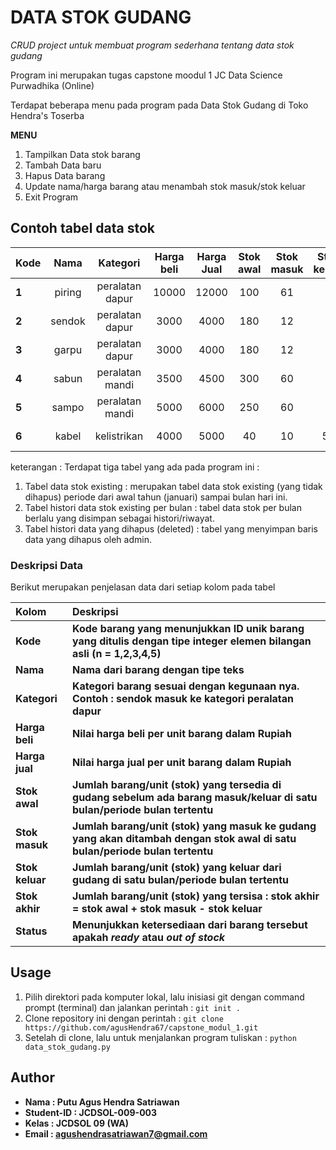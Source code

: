 # DATA STOK GUDANG
*CRUD project untuk membuat program sederhana tentang data stok gudang*

Program ini merupakan tugas capstone moodul 1 JC Data Science Purwadhika (Online)

Terdapat beberapa menu pada program pada Data Stok Gudang di Toko Hendra's Toserba

**MENU**

1. Tampilkan Data stok barang
2. Tambah Data baru
3. Hapus Data barang
4. Update nama/harga barang atau menambah stok masuk/stok keluar
5. Exit Program

## Contoh tabel data stok

| Kode |Nama|Kategori|Harga beli|Harga Jual|Stok awal|Stok masuk|Stok keluar|Stok akhir|Status|
|------|:--:|:------:|:--------:|:--------:|:-------:|:--------:|:---------:|:--------:|-----:|
| **1** | piring | peralatan dapur |   10000    |   12000    |    100    |     61     |      9      |    162     |     ready    |
| **2** | sendok | peralatan dapur |    3000    |    4000    |    180    |     12     |      0      |    192     |     ready    |
| **3** | garpu  | peralatan dapur |    3000    |    4000    |    180    |     12     |      0      |    192     |     ready    |
| **4** | sabun  | peralatan mandi |    3500    |    4500    |    300    |     60     |      0      |    360     |     ready    |
| **5** | sampo  | peralatan mandi |    5000    |    6000    |    250    |     60     |      0      |    310     |     ready    |
| **6** | kabel  |   kelistrikan   |    4000    |    5000    |    40     |     10     |     50      |     0      | out of stock |

keterangan : Terdapat tiga tabel yang ada pada program ini :

1. Tabel data stok existing                   : merupakan tabel data stok existing (yang tidak dihapus) periode dari awal tahun (januari) sampai bulan hari ini.
2. Tabel histori data stok existing per bulan : tabel data stok per bulan berlalu yang disimpan sebagai histori/riwayat.
3. Tabel histori data yang dihapus (deleted)  : tabel yang menyimpan baris data yang dihapus oleh admin.


### Deskripsi Data
Berikut merupakan penjelasan data dari setiap kolom pada tabel

|       Kolom       |                                                 Deskripsi                                                                                                             |
|:------------------|:----------------------------------------------------------------------------------------------------------------------------------------------------------------------|                                              
|      **Kode**     | **Kode barang yang menunjukkan ID unik barang yang ditulis dengan tipe integer elemen bilangan asli (n =  1,2,3,4,5)**                                                |
|      **Nama**     | **Nama dari barang dengan tipe teks**                                                                                                                                 |
|    **Kategori**   | **Kategori barang sesuai dengan kegunaan nya. Contoh : sendok masuk ke kategori peralatan dapur**                                                                     |
|   **Harga beli**  | **Nilai harga beli per unit barang dalam Rupiah**                                                                                                                     |
|   **Harga jual**  | **Nilai harga jual per unit barang dalam Rupiah**                                                                                                                     |
|   **Stok awal**   | **Jumlah barang/unit (stok) yang tersedia di gudang sebelum ada barang masuk/keluar di satu bulan/periode bulan tertentu**                                            |
|   **Stok masuk**  | **Jumlah barang/unit (stok) yang masuk ke gudang yang akan ditambah dengan stok awal di satu bulan/periode bulan tertentu**                                           |
|   **Stok keluar** | **Jumlah barang/unit (stok) yang keluar dari gudang  di satu bulan/periode bulan tertentu**                                                                           |
|   **Stok akhir**  | **Jumlah barang/unit (stok) yang tersisa : stok akhir = stok awal + stok masuk - stok keluar**                                                                       |
|     **Status**    | **Menunjukkan ketersediaan dari barang tersebut apakah *ready* atau *out of stock***                                                                                  |

## Usage
1. Pilih direktori pada komputer lokal, lalu inisiasi git dengan command prompt (terminal) dan jalankan perintah :
   ```git init .```
2. Clone repository ini dengan perintah :
   ```git clone https://github.com/agusHendra67/capstone_modul_1.git```
3. Setelah di clone, lalu untuk menjalankan program tuliskan :
    ```python data_stok_gudang.py```

## Author

- **Nama          : Putu Agus Hendra Satriawan**
- **Student-ID    : JCDSOL-009-003**
- **Kelas         : JCDSOL 09 (WA)**
- **Email         : agushendrasatriawan7@gmail.com**
